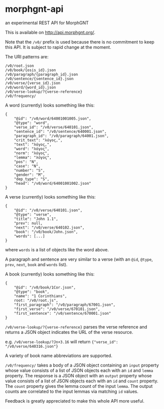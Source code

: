 # morphgnt-api

an experimental REST API for MorphGNT

This is available on <http://api.morphgnt.org/>.

Note that the `/v0/` prefix is used because there is no commitment to keep
this API. It is subject to rapid change at the moment.

The URI patterns are:

```
/v0/root.json
/v0/book/{osis_id}.json
/v0/paragraph/{paragraph_id}.json
/v0/sentence/{sentence_id}.json
/v0/verse/{verse_id}.json
/v0/word/{word_id}.json
/v0/verse-lookup/?{verse-reference}
/v0/frequency/
```

A word (currently) looks something like this:

```
{
    "@id": "/v0/word/64001001005.json",
    "@type": "word",
    "verse_id": "/v0/verse/640101.json",
    "sentence_id": "/v0/sentence/640001.json",
    "paragraph_id": "/v0/paragraph/64001.json",
    "crit_text": "λόγος,",
    "text": "λόγος,",
    "word": "λόγος",
    "norm": "λόγος",
    "lemma": "λόγος",
    "pos": "N",
    "case": "N",
    "number": "S",
    "gender": "M",
    "dep_type": "S",
    "head": "/v0/word/64001001002.json"
}
```


A verse (currently) looks something like this:

```
{
    "@id": "/v0/verse/640101.json",
    "@type": "verse",
    "title": "John 1.1",
    "prev": null,
    "next": "/v0/verse/640102.json",
    "book": "/v0/book/John.json",
    "words": [...]
}
```

where `words` is a list of objects like the word above.

A paragraph and sentence are very similar to a verse (with an `@id`, `@type`,
`prev`, `next`, `book` and `words` list).

A book (currently) looks something like this:

```
{
    "@id": "/v0/book/1Cor.json",
    "@type": "book",
    "name": "1 Corinthians",
    root: "/v0/root.js",
    "first_paragraph": "/v0/paragraph/67001.json",
    "first_verse": "/v0/verse/670101.json",
    "first_sentence": "/v0/sentence/670001.json"
}
```

`/v0/verse-lookup/?{verse-reference}` parses the verse reference and returns
a JSON object indicates the URL of the verse resource.

e.g. `/v0/verse-lookup/?Jn+3.16` will return `{"verse_id": "/v0/verse/640316.json"}`

A variety of book name abbreviations are supported.

`/v0/frequency/` takes a body of a JSON object containing an `input` property
whose value consists of a list of JSON objects each with an `id` and `lemma`
property. The response is a JSON object with an `output` property whose value
consists of a list of JSON objects each with an `id` and `count` property. The
`count` property gives the lemma count of the input `lemma`. The output counts
are correlated to the input lemmas via matching `id` values.

Feedback is greatly appreciated to make this whole API more useful.
